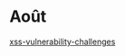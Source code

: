 # Août

[xss-vulnerability-challenges](../../../walkthroughs/damn-vulnerable-web-application/xss-vulnerability-challenges/ "mention")
